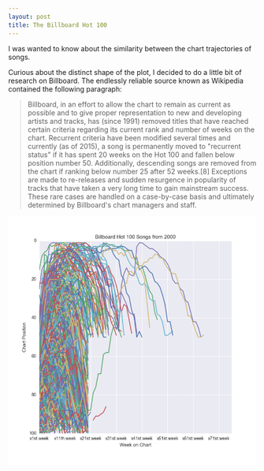 ```yaml
---
layout: post
title: The Billboard Hot 100
---
```


I was wanted to know about the similarity between the chart trajectories of songs.

Curious about the distinct shape of the plot, I decided to do a little bit of research on Billboard.  The endlessly reliable source known as Wikipedia contained the following paragraph:

>Billboard, in an effort to allow the chart to remain as current as possible and to give proper representation to new and developing artists and tracks, has (since 1991) removed titles that have reached certain criteria regarding its current rank and number of weeks on the chart. Recurrent criteria have been modified several times and currently (as of 2015), a song is permanently moved to "recurrent status" if it has spent 20 weeks on the Hot 100 and fallen below position number 50. Additionally, descending songs are removed from the chart if ranking below number 25 after 52 weeks.[8] Exceptions are made to re-releases and sudden resurgence in popularity of tracks that have taken a very long time to gain mainstream success. These rare cases are handled on a case-by-case basis and ultimately determined by Billboard's chart managers and staff.

![](../images/all_plot.png)
